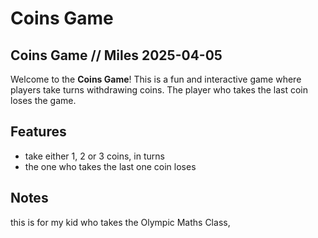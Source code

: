 # Coins Game
## Coins Game // Miles 2025-04-05

Welcome to the **Coins Game**! This is a fun and interactive game where players take turns withdrawing coins. 
The player who takes the last coin loses the game.

## Features

- take either 1, 2 or 3 coins, in turns
- the one who takes the last one coin loses


## Notes
this is for my kid who takes the Olympic Maths Class,
